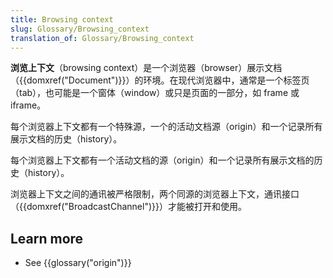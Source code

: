 ```yaml
---
title: Browsing context
slug: Glossary/Browsing_context
translation_of: Glossary/Browsing_context
---
```

**浏览上下文**（browsing context）是一个浏览器（browser）展示文档（{{domxref("Document")}}）的环境。在现代浏览器中，通常是一个标签页（tab），也可能是一个窗体（window）或只是页面的一部分，如 frame 或 iframe。

每个浏览器上下文都有一个特殊源，一个的活动文档源（origin）和一个记录所有展示文档的历史（history）。

每个浏览器上下文都有一个活动文档的源（origin）和一个记录所有展示文档的历史（history）。

浏览器上下文之间的通讯被严格限制，两个同源的浏览器上下文，通讯接口（{{domxref("BroadcastChannel")}}）才能被打开和使用。

## Learn more

- See {{glossary("origin")}}
